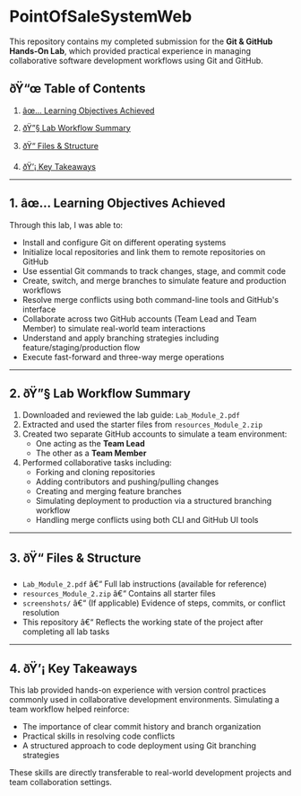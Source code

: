 ﻿

# PointOfSaleSystemWeb
This repository contains my completed submission for the **Git & GitHub Hands-On Lab**, which provided practical experience in managing collaborative software development workflows using Git and GitHub.

## ðŸ“œ Table of Contents

1. [âœ… Learning Objectives Achieved](#-learning-objectives-achieved)

2. [ðŸ”§ Lab Workflow Summary](#-lab-workflow-summary)

3. [ðŸ“ Files & Structure](#-files--structure)

4. [ðŸ’¡ Key Takeaways](#-key-takeaways)

---

## 1. âœ… Learning Objectives Achieved

Through this lab, I was able to:

- Install and configure Git on different operating systems
- Initialize local repositories and link them to remote repositories on GitHub
- Use essential Git commands to track changes, stage, and commit code
- Create, switch, and merge branches to simulate feature and production workflows
- Resolve merge conflicts using both command-line tools and GitHub's interface
- Collaborate across two GitHub accounts (Team Lead and Team Member) to simulate real-world team interactions
- Understand and apply branching strategies including feature/staging/production flow
- Execute fast-forward and three-way merge operations

---

## 2. ðŸ”§ Lab Workflow Summary

1. Downloaded and reviewed the lab guide: `Lab_Module_2.pdf`
2. Extracted and used the starter files from `resources_Module_2.zip`
3. Created two separate GitHub accounts to simulate a team environment:
   - One acting as the **Team Lead**
   - The other as a **Team Member**
4. Performed collaborative tasks including:
   - Forking and cloning repositories
   - Adding contributors and pushing/pulling changes
   - Creating and merging feature branches
   - Simulating deployment to production via a structured branching workflow
   - Handling merge conflicts using both CLI and GitHub UI tools

---

## 3. ðŸ“ Files & Structure

- `Lab_Module_2.pdf` â€“ Full lab instructions (available for reference)
- `resources_Module_2.zip` â€“ Contains all starter files
- `screenshots/` â€“ (If applicable) Evidence of steps, commits, or conflict resolution
- This repository â€“ Reflects the working state of the project after completing all lab tasks

---

## 4. ðŸ’¡ Key Takeaways

This lab provided hands-on experience with version control practices commonly used in collaborative development environments. Simulating a team workflow helped reinforce:

- The importance of clear commit history and branch organization
- Practical skills in resolving code conflicts
- A structured approach to code deployment using Git branching strategies

These skills are directly transferable to real-world development projects and team collaboration settings.
